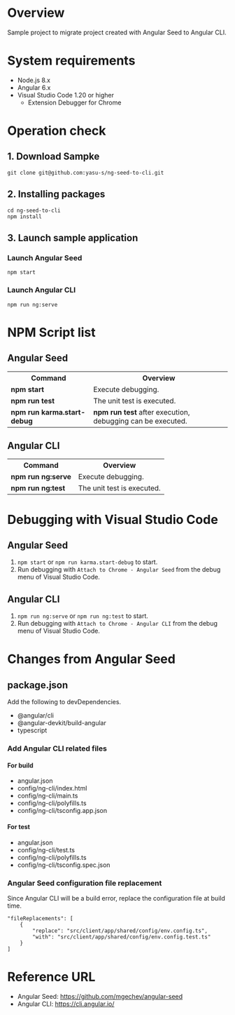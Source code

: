 # Overview  

Sample project to migrate project created with Angular Seed to Angular CLI.  

# System requirements  

* Node.js 8.x  
* Angular 6.x  
* Visual Studio Code 1.20 or higher  
  * Extension Debugger for Chrome  

# Operation check  

## 1. Download Sampke

```
git clone git@github.com:yasu-s/ng-seed-to-cli.git
```

## 2. Installing packages  

```
cd ng-seed-to-cli
npm install
```

## 3. Launch sample application  

### Launch Angular Seed

```
npm start
```

### Launch Angular CLI  

```
npm run ng:serve
```

# NPM Script list  

## Angular Seed 

<table>
    <tr>
        <th>Command</th>
        <th>Overview</th>
    </tr>
    <tr>
        <td><strong>npm start</strong></td>
        <td>Execute debugging.</td>
    </tr>
    <tr>
        <td><strong>npm run test</strong></td>
        <td>The unit test is executed.</td>
    </tr>
    <tr>
        <td><strong>npm run karma.start-debug</strong></td>
        <td><strong>npm run test</strong> after execution, debugging can be executed.</td>
    </tr>
</table>

## Angular CLI  

<table>
    <tr>
        <th>Command</th>
        <th>Overview</th>
    </tr>
    <tr>
        <td><strong>npm run ng:serve</strong></td>
        <td>Execute debugging.</td>
    </tr>
    <tr>
        <td><strong>npm run ng:test</strong></td>
        <td>The unit test is executed.</td>
    </tr>
</table>

# Debugging with Visual Studio Code  

## Angular Seed 

1. `npm start` or `npm run karma.start-debug` to start.  
1. Run debugging with `Attach to Chrome - Angular Seed` from the debug menu of Visual Studio Code.  

## Angular CLI  

1. `npm run ng:serve` or `npm run ng:test` to start.  
1. Run debugging with `Attach to Chrome - Angular CLI` from the debug menu of Visual Studio Code.  

# Changes from Angular Seed  

## package.json  

Add the following to devDependencies.  

* @angular/cli  
* @angular-devkit/build-angular  
* typescript  

### Add Angular CLI related files  

#### For build  

* angular.json
* config/ng-cli/index.html
* config/ng-cli/main.ts
* config/ng-cli/polyfills.ts 
* config/ng-cli/tsconfig.app.json

#### For test  

* angular.json
* config/ng-cli/test.ts
* config/ng-cli/polyfills.ts 
* config/ng-cli/tsconfig.spec.json  

### Angular Seed configuration file replacement  

Since Angular CLI will be a build error, replace the configuration file at build time.

```
"fileReplacements": [
    {
        "replace": "src/client/app/shared/config/env.config.ts",
        "with": "src/client/app/shared/config/env.config.test.ts"
    }
]
```

# Reference URL  

* Angular Seed: https://github.com/mgechev/angular-seed  
* Angular CLI: https://cli.angular.io/  




